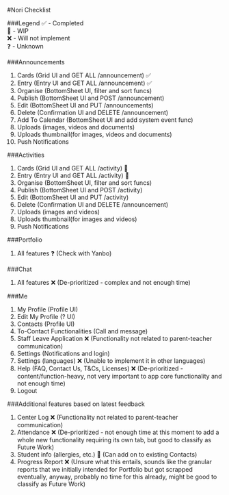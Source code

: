#Nori Checklist

###Legend
✅ - Completed  
🚧 - WIP  
❌ - Will not implement  
❓ - Unknown

###Announcements

1. Cards (Grid UI and GET ALL /announcement) ✅
2. Entry (Entry UI and GET ALL /announcement) ✅
3. Organise (BottomSheet UI, filter and sort funcs)
4. Publish (BottomSheet UI and POST /announcement)
5. Edit (BottomSheet UI and PUT /announcements)
6. Delete (Confirmation UI and DELETE /announcement)
7. Add To Calendar (BottomSheet UI and add system event func)
8. Uploads (images, videos and documents)
9. Uploads thumbnail(for images, videos and documents)
10. Push Notifications

###Activities

1. Cards (Grid UI and GET ALL /activity) 🚧
2. Entry (Entry UI and GET ALL /activity) 🚧
3. Organise (BottomSheet UI, filter and sort funcs)
4. Publish (BottomSheet UI and POST /activity)
5. Edit (BottomSheet UI and PUT /activity)
6. Delete (Confirmation UI and DELETE /announcement)
7. Uploads (images and videos)
8. Uploads thumbnail(for images and videos)
9. Push Notifications

###Portfolio

1. All features ❓ (Check with Yanbo)

###Chat

1. All features ❌ (De-prioritized - complex and not enough time)

###Me

1. My Profile (Profile UI)
2. Edit My Profile (? UI)
3. Contacts (Profile UI)
4. To-Contact Functionalities (Call and message)
5. Staff Leave Application ❌ (Functionality not related to parent-teacher communication)
6. Settings (Notifications and login)
7. Settings (languages) ❌ (Unable to implement it in other languages)
8. Help (FAQ, Contact Us, T&Cs, Licenses) ❌ (De-prioritized - content/function-heavy, not very important to app core functionality and not enough time)
9. Logout

###Additional features based on latest feedback

1. Center Log ❌ (Functionality not related to parent-teacher communication)
2. Attendance ❌ (De-prioritized - not enough time at this moment to add a whole new functionality requiring its own tab, but good to classify as Future Work)
3. Student info (allergies, etc.) 🚧 (Can add on to existing Contacts)
4. Progress Report ❌ (Unsure what this entails, sounds like the granular reports that we initially intended for Portfolio but got scrapped eventually, anyway, probably no time for this already, might be good to classify as Future Work)
